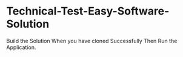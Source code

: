 # Technical-Test-Easy-Software-Solution
Build the Solution When you have cloned Successfully
Then Run the Application.
